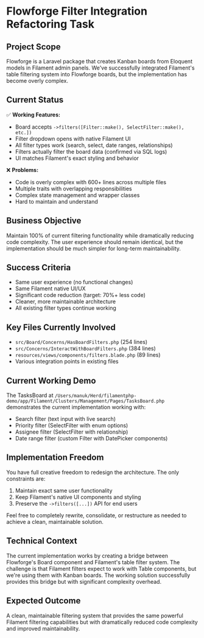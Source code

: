 # Flowforge Filter Integration Refactoring Task

## Project Scope
Flowforge is a Laravel package that creates Kanban boards from Eloquent models in Filament admin panels. We've successfully integrated Filament's table filtering system into Flowforge boards, but the implementation has become overly complex.

## Current Status
✅ **Working Features:**
- Board accepts `->filters([Filter::make(), SelectFilter::make(), etc.])`  
- Filter dropdown opens with native Filament UI
- All filter types work (search, select, date ranges, relationships)
- Filters actually filter the board data (confirmed via SQL logs)
- UI matches Filament's exact styling and behavior

❌ **Problems:**
- Code is overly complex with 600+ lines across multiple files
- Multiple traits with overlapping responsibilities
- Complex state management and wrapper classes
- Hard to maintain and understand

## Business Objective
Maintain 100% of current filtering functionality while dramatically reducing code complexity. The user experience should remain identical, but the implementation should be much simpler for long-term maintainability.

## Success Criteria
- Same user experience (no functional changes)
- Same Filament native UI/UX 
- Significant code reduction (target: 70%+ less code)
- Cleaner, more maintainable architecture
- All existing filter types continue working

## Key Files Currently Involved
- `src/Board/Concerns/HasBoardFilters.php` (254 lines)
- `src/Concerns/InteractWithBoardFilters.php` (384 lines)  
- `resources/views/components/filters.blade.php` (89 lines)
- Various integration points in existing files

## Current Working Demo
The TasksBoard at `/Users/manuk/Herd/filamentphp-demo/app/Filament/Clusters/Management/Pages/TasksBoard.php` demonstrates the current implementation working with:
- Search filter (text input with live search)
- Priority filter (SelectFilter with enum options)
- Assignee filter (SelectFilter with relationship)
- Date range filter (custom Filter with DatePicker components)

## Implementation Freedom
You have full creative freedom to redesign the architecture. The only constraints are:
1. Maintain exact same user functionality
2. Keep Filament's native UI components and styling
3. Preserve the `->filters([...])` API for end users

Feel free to completely rewrite, consolidate, or restructure as needed to achieve a clean, maintainable solution.

## Technical Context
The current implementation works by creating a bridge between Flowforge's Board component and Filament's table filter system. The challenge is that Filament filters expect to work with Table components, but we're using them with Kanban boards. The working solution successfully provides this bridge but with significant complexity overhead.

## Expected Outcome
A clean, maintainable filtering system that provides the same powerful Filament filtering capabilities but with dramatically reduced code complexity and improved maintainability.